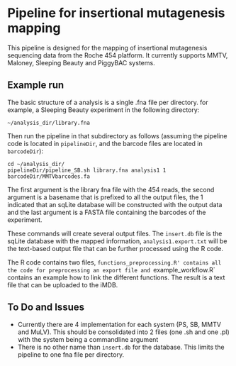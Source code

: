 # Pipeline for insertional mutagenesis mapping

This pipeline is designed for the mapping of insertional mutagenesis sequencing data from the Roche 454 platform. It currently supports MMTV, Maloney, Sleeping Beauty and PiggyBAC systems.

## Example run

The basic structure of a analysis is a single .fna file per directory. for example, a Sleeping Beauty experiment in the following directory:

    ~/analysis_dir/library.fna

Then run the pipeline in that subdirectory as follows (assuming the pipeline code is located in `pipelineDir`, and the barcode files are located in `barcodeDir`):

    cd ~/analysis_dir/
    pipelineDir/pipeline_SB.sh library.fna analysis1 1 barcodeDir/MMTVbarcodes.fa

The first argument is the library fna file with the 454 reads, the second argument is a basename that is prefixed to all the output files, the 1 indicated that an sqLite database will be constructed with the output data and the last argument is a FASTA file containing the barcodes of the experiment.

These commands will create several output files. The `insert.db` file is the sqLite database with the mapped information, `analysis1.export.txt`  will be the text-based output file that can be further processed using the R code.

The R code contains two files, `functions_preprocessing.R' contains all the code for preprocessing an export file and `example_workflow.R` contains an example how to link the different functions. The result is a text file that can be uploaded to the iMDB.

## To Do and Issues

* Currently there are 4 implementation for each system (PS, SB, MMTV and MuLV). This should be consolidated into 2 files (one .sh and one .pl) with the system being a commandline argument
* There is no other name than `insert.db` for the database. This limits the pipeline to one fna file per directory.

    